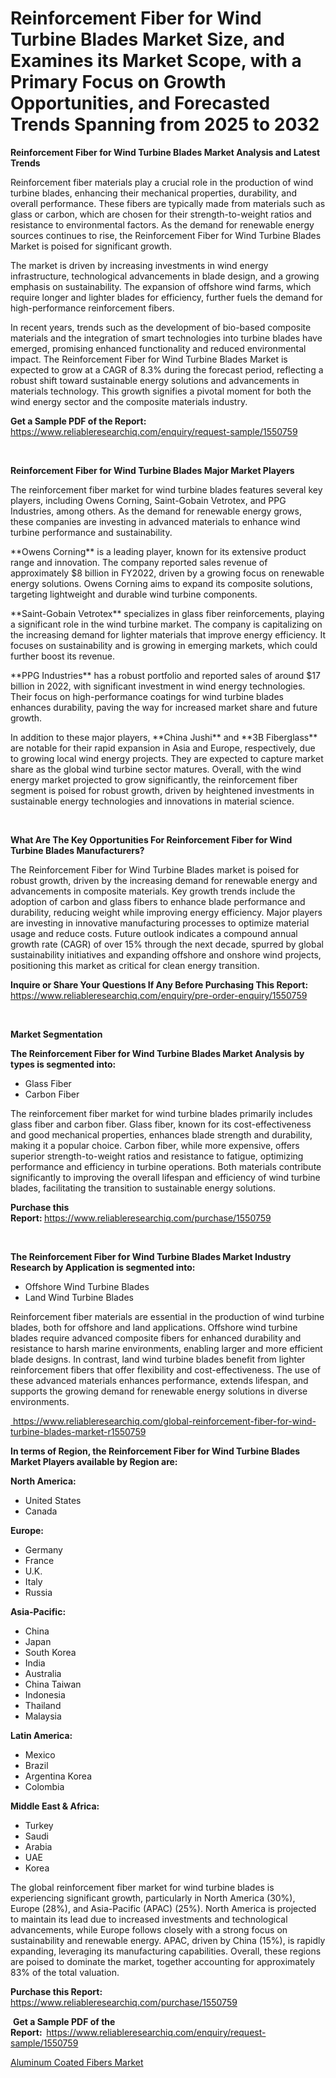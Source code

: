 <p><h1>Reinforcement Fiber for Wind Turbine Blades Market Size, and Examines its Market Scope, with a Primary Focus on Growth Opportunities, and Forecasted Trends Spanning from 2025 to 2032</h1></p><p><strong>Reinforcement Fiber for Wind Turbine Blades Market Analysis and Latest Trends</strong></p>
<p><p>Reinforcement fiber materials play a crucial role in the production of wind turbine blades, enhancing their mechanical properties, durability, and overall performance. These fibers are typically made from materials such as glass or carbon, which are chosen for their strength-to-weight ratios and resistance to environmental factors. As the demand for renewable energy sources continues to rise, the Reinforcement Fiber for Wind Turbine Blades Market is poised for significant growth. </p><p>The market is driven by increasing investments in wind energy infrastructure, technological advancements in blade design, and a growing emphasis on sustainability. The expansion of offshore wind farms, which require longer and lighter blades for efficiency, further fuels the demand for high-performance reinforcement fibers. </p><p>In recent years, trends such as the development of bio-based composite materials and the integration of smart technologies into turbine blades have emerged, promising enhanced functionality and reduced environmental impact. The Reinforcement Fiber for Wind Turbine Blades Market is expected to grow at a CAGR of 8.3% during the forecast period, reflecting a robust shift toward sustainable energy solutions and advancements in materials technology. This growth signifies a pivotal moment for both the wind energy sector and the composite materials industry.</p></p>
<p><strong>Get a Sample PDF of the Report:&nbsp;</strong> <a href="https://www.reliableresearchiq.com/enquiry/request-sample/1550759?utm_campaign=2318&utm_medium=2&utm_source=Github&utm_content=ia&utm_term=02042025&utm_id=reinforcement-fiber-for-wind-turbine-blades">https://www.reliableresearchiq.com/enquiry/request-sample/1550759</a></p>
<p>&nbsp;</p>
<p><strong>Reinforcement Fiber for Wind Turbine Blades Major Market Players</strong></p>
<p><p>The reinforcement fiber market for wind turbine blades features several key players, including Owens Corning, Saint-Gobain Vetrotex, and PPG Industries, among others. As the demand for renewable energy grows, these companies are investing in advanced materials to enhance wind turbine performance and sustainability.</p><p>**Owens Corning** is a leading player, known for its extensive product range and innovation. The company reported sales revenue of approximately $8 billion in FY2022, driven by a growing focus on renewable energy solutions. Owens Corning aims to expand its composite solutions, targeting lightweight and durable wind turbine components.</p><p>**Saint-Gobain Vetrotex** specializes in glass fiber reinforcements, playing a significant role in the wind turbine market. The company is capitalizing on the increasing demand for lighter materials that improve energy efficiency. It focuses on sustainability and is growing in emerging markets, which could further boost its revenue.</p><p>**PPG Industries** has a robust portfolio and reported sales of around $17 billion in 2022, with significant investment in wind energy technologies. Their focus on high-performance coatings for wind turbine blades enhances durability, paving the way for increased market share and future growth.</p><p>In addition to these major players, **China Jushi** and **3B Fiberglass** are notable for their rapid expansion in Asia and Europe, respectively, due to growing local wind energy projects. They are expected to capture market share as the global wind turbine sector matures. Overall, with the wind energy market projected to grow significantly, the reinforcement fiber segment is poised for robust growth, driven by heightened investments in sustainable energy technologies and innovations in material science.</p></p>
<p>&nbsp;</p>
<p><strong>What Are The Key Opportunities For Reinforcement Fiber for Wind Turbine Blades Manufacturers?</strong></p>
<p><p>The Reinforcement Fiber for Wind Turbine Blades market is poised for robust growth, driven by the increasing demand for renewable energy and advancements in composite materials. Key growth trends include the adoption of carbon and glass fibers to enhance blade performance and durability, reducing weight while improving energy efficiency. Major players are investing in innovative manufacturing processes to optimize material usage and reduce costs. Future outlook indicates a compound annual growth rate (CAGR) of over 15% through the next decade, spurred by global sustainability initiatives and expanding offshore and onshore wind projects, positioning this market as critical for clean energy transition.</p></p>
<p><strong>Inquire or Share Your Questions If Any Before Purchasing This Report:</strong> <a href="https://www.reliableresearchiq.com/enquiry/pre-order-enquiry/1550759?utm_campaign=2318&utm_medium=2&utm_source=Github&utm_content=ia&utm_term=02042025&utm_id=reinforcement-fiber-for-wind-turbine-blades">https://www.reliableresearchiq.com/enquiry/pre-order-enquiry/1550759</a></p>
<p>&nbsp;</p>
<p><strong>Market Segmentation</strong></p>
<p><strong>The Reinforcement Fiber for Wind Turbine Blades Market Analysis by types is segmented into:</strong></p>
<p><ul><li>Glass Fiber</li><li>Carbon Fiber</li></ul></p>
<p><p>The reinforcement fiber market for wind turbine blades primarily includes glass fiber and carbon fiber. Glass fiber, known for its cost-effectiveness and good mechanical properties, enhances blade strength and durability, making it a popular choice. Carbon fiber, while more expensive, offers superior strength-to-weight ratios and resistance to fatigue, optimizing performance and efficiency in turbine operations. Both materials contribute significantly to improving the overall lifespan and efficiency of wind turbine blades, facilitating the transition to sustainable energy solutions.</p></p>
<p><strong>Purchase this Report:&nbsp;</strong><a href="https://www.reliableresearchiq.com/purchase/1550759?utm_campaign=2318&utm_medium=2&utm_source=Github&utm_content=ia&utm_term=02042025&utm_id=reinforcement-fiber-for-wind-turbine-blades">https://www.reliableresearchiq.com/purchase/1550759</a></p>
<p>&nbsp;</p>
<p><strong>The Reinforcement Fiber for Wind Turbine Blades Market Industry Research by Application is segmented into:</strong></p>
<p><ul><li>Offshore Wind Turbine Blades</li><li>Land Wind Turbine Blades</li></ul></p>
<p><p>Reinforcement fiber materials are essential in the production of wind turbine blades, both for offshore and land applications. Offshore wind turbine blades require advanced composite fibers for enhanced durability and resistance to harsh marine environments, enabling larger and more efficient blade designs. In contrast, land wind turbine blades benefit from lighter reinforcement fibers that offer flexibility and cost-effectiveness. The use of these advanced materials enhances performance, extends lifespan, and supports the growing demand for renewable energy solutions in diverse environments.</p></p>
<p><a href="https://www.reliableresearchiq.com/global-reinforcement-fiber-for-wind-turbine-blades-market-r1550759?utm_campaign=2318&utm_medium=2&utm_source=Github&utm_content=ia&utm_term=02042025&utm_id=reinforcement-fiber-for-wind-turbine-blades">&nbsp;https://www.reliableresearchiq.com/global-reinforcement-fiber-for-wind-turbine-blades-market-r1550759</a></p>
<p><strong>In terms of Region, the Reinforcement Fiber for Wind Turbine Blades Market Players available by Region are:</strong></p>
<p>
    <p> <strong> North America: </strong>
        <ul>
            <li>United States</li>
            <li>Canada</li>
        </ul>
        </p> 
    <p> <strong> Europe: </strong>
        <ul>
            <li>Germany</li>
            <li>France</li>
            <li>U.K.</li>
            <li>Italy</li>
            <li>Russia</li>
        </ul>
        </p> 
    <p> <strong> Asia-Pacific: </strong>
        <ul>
            <li>China</li>
            <li>Japan</li>
            <li>South Korea</li>
            <li>India</li>
            <li>Australia</li>
            <li>China Taiwan</li>
            <li>Indonesia</li>
            <li>Thailand</li>
            <li>Malaysia</li>
        </ul>
        </p> 
    <p> <strong> Latin America: </strong>
        <ul>
            <li>Mexico</li>
            <li>Brazil</li>
            <li>Argentina Korea</li>
            <li>Colombia</li>
        </ul>
        </p> 
    <p> <strong> Middle East & Africa: </strong>
        <ul>
            <li>Turkey</li>
            <li>Saudi</li>
            <li>Arabia</li>
            <li>UAE</li>
            <li>Korea</li>
        </ul>
    </p>
    </p>
<p><p>The global reinforcement fiber market for wind turbine blades is experiencing significant growth, particularly in North America (30%), Europe (28%), and Asia-Pacific (APAC) (25%). North America is projected to maintain its lead due to increased investments and technological advancements, while Europe follows closely with a strong focus on sustainability and renewable energy. APAC, driven by China (15%), is rapidly expanding, leveraging its manufacturing capabilities. Overall, these regions are poised to dominate the market, together accounting for approximately 83% of the total valuation.</p></p>
<p><strong>Purchase this Report: </strong><a href="https://www.reliableresearchiq.com/purchase/1550759?utm_campaign=2318&utm_medium=2&utm_source=Github&utm_content=ia&utm_term=02042025&utm_id=reinforcement-fiber-for-wind-turbine-blades">https://www.reliableresearchiq.com/purchase/1550759</a></p>
<p>&nbsp;<strong>Get a Sample PDF of the Report:&nbsp;&nbsp;</strong><a href="https://www.reliableresearchiq.com/enquiry/request-sample/1550759?utm_campaign=2318&utm_medium=2&utm_source=Github&utm_content=ia&utm_term=02042025&utm_id=reinforcement-fiber-for-wind-turbine-blades">https://www.reliableresearchiq.com/enquiry/request-sample/1550759</a></p>
<p><strong></strong></p>
<p><p><a href="https://github.com/ajegiobitsa/Market-Research-Report-List-1/blob/main/aluminum-coated-fibers-market.md?utm_campaign=2318&utm_medium=2&utm_source=Github&utm_content=ia&utm_term=02042025&utm_id=reinforcement-fiber-for-wind-turbine-blades">Aluminum Coated Fibers Market</a></p></p>